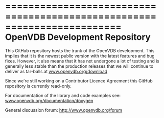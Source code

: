 ========================================================================
                      OpenVDB Development Repository
========================================================================

This GitHub repository hosts the trunk of the OpenVDB development. This implies
that it is the newest public version with the latest features and bug fixes.
However, it also means that it has not undergone a lot of testing and is
generally less stable than  the production releases that we will continue to
deliver as tar-balls at www.openvdb.org/download

Since we're still working on a Contributor Licence Agreement this GitHub
repository is currently read-only.

For documentation of the library and code examples see:
www.openvdb.org/documentation/doxygen

General discussion forum:
http://www.openvdb.org/forum
